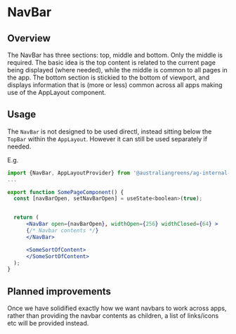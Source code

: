 # NavBar

## Overview

The NavBar has three sections: top, middle and bottom. Only the middle is
required. The basic idea is the top content is related to the current page being
displayed (where needed), while the middle is common to all pages in the app.
The bottom section is stickied to the bottom of viewport, and displays
information that is (more or less) common across all apps making use of the
AppLayout component.

## Usage

The `NavBar` is not designed to be used directl, instead sitting below the
`TopBar` within the `AppLayout`. However it can still be used separately if
needed.

E.g.

```jsx
import {NavBar, AppLayoutProvider} from '@australiangreens/ag-internal-components';
...

export function SomePageComponent() {
  const [navBarOpen, setNavBarOpen] = useState<boolean>(true);


  return (
      <NavBar open={navBarOpen}, widthOpen={256} widthClosed={64} >
      {/* Navbar contents */}
      </NavBar>

      <SomeSortOfContent>
      </SomeSortOfContent>
  );
}
```

## Planned improvements

Once we have solidified exactly how we want navbars to work across apps, rather
than providing the navbar contents as children, a list of links/icons etc will
be provided instead.
